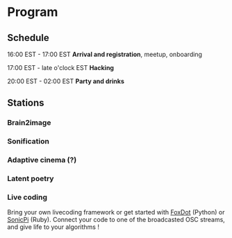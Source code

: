 # Program

## Schedule
16:00 EST - 17:00 EST **Arrival and registration**, meetup, onboarding

17:00 EST - late o'clock EST **Hacking**

20:00 EST - 02:00 EST **Party and drinks**

## Stations
### Brain2image
### Sonification
### Adaptive cinema (?)
### Latent poetry
### Live coding
Bring your own livecoding framework or get started with [FoxDot](https://www.foxdot.org/) (Python) or [SonicPi](https://sonic-pi.net/) (Ruby). Connect your code to one of the broadcasted OSC streams, and give life to your algorithms !